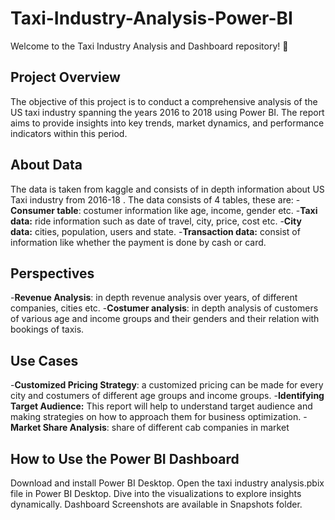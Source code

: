 # Taxi-Industry-Analysis-Power-BI
Welcome to the Taxi Industry Analysis and Dashboard repository! 🚀
## Project Overview
The objective of this project is to conduct a comprehensive analysis of the US taxi industry spanning the years 2016 to 2018 using Power BI. The report aims to provide insights into key trends, market dynamics, and performance indicators within this period.
## About Data
The data is taken from kaggle and consists of in depth information about US Taxi industry from 2016-18 .
The data consists of 4 tables, these are:
-**Consumer table**: costumer information like age, income, gender etc.
-**Taxi data:** ride information such as date of travel, city, price, cost etc.
-**City data:** cities, population, users and state.
-**Transaction data:** consist of information like whether the payment is done by cash or card.
## Perspectives
-**Revenue Analysis**: in depth revenue analysis over years, of different companies, cities etc.
-**Costumer analysis**: in depth analysis of customers of various age and income groups and their genders and their relation with bookings of taxis.
## Use Cases
-**Customized Pricing Strategy**: a customized pricing can be made for every city and costumers of different age groups and income groups.
-**Identifying Target Audience:** This report will help to understand target audience and making strategies on how to approach them for
business optimization.
-**Market Share Analysis**: share of different cab companies in market 
## How to Use the Power BI Dashboard
Download and install Power BI Desktop.
Open the taxi industry analysis.pbix file in Power BI Desktop.
Dive into the visualizations to explore insights dynamically.
Dashboard Screenshots are available in Snapshots folder.
